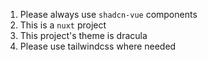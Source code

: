 1. Please always use `shadcn-vue` components
2. This is a `nuxt` project
3. This project's theme is dracula
4. Please use tailwindcss where needed